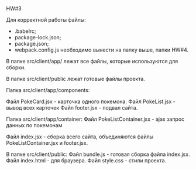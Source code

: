 HW#3

Для корректной работы файлы:
- .babelrc;
- package-lock.json;
- package.json;
- webpack.config.js
необходимо вынести на папку выше, папки HW#4.

В папке src/client/app/ лежат все файлы, которые используются для сборки.

В папке src/client/public лежат готовые файлы проекта.

Папка src/client/app/components:

Файл PokeCard.jsx - карточка одного покемона.
Файл PokeList.jsx - вывод всех карточек
Файл footer.jsx - подвал сайта.

Папка src/client/app/container:
Файл PokeListContainer.jsx - ajax запрос данных по покемонам

Файл index.jsx - сборка всего сайта, объединяются файлы PokeListContainer.jsx и footer.jsx.


В папке src/client/public:
Файл bundle.js - готовая сборка файла index.jsx.
Файл index.html - для браузера.
Файл style.css - стили проекта.
